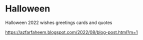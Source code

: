 # Halloween
Halloween 2022 wishes greetings cards and quotes

https://azfarfaheem.blogspot.com/2022/08/blog-post.html?m=1
